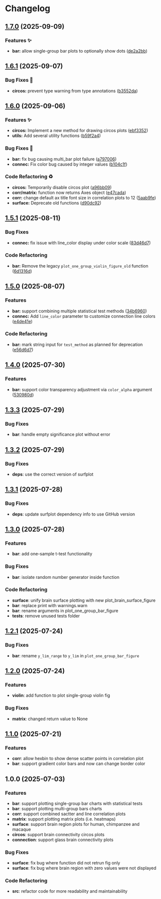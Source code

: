 # Changelog

## [1.7.0](https://github.com/RicardoRyn/plotfig/compare/v1.6.1...v1.7.0) (2025-09-09)


### Features ✨

* **bar:** allow single-group bar plots to optionally show dots ([de2a2bb](https://github.com/RicardoRyn/plotfig/commit/de2a2bb5ab846041b380cf6225002575beb0406a))

## [1.6.1](https://github.com/RicardoRyn/plotfig/compare/v1.6.0...v1.6.1) (2025-09-07)


### Bug Fixes 🔧

* **circos:** prevent type warning from type annotations ([b3552da](https://github.com/RicardoRyn/plotfig/commit/b3552dafd21fe72d9a294e0a52b8dc286d6a108e))

## [1.6.0](https://github.com/RicardoRyn/plotfig/compare/v1.5.1...v1.6.0) (2025-09-06)


### Features ✨

* **circos:** Implement a new method for drawing circos plots ([ebf3352](https://github.com/RicardoRyn/plotfig/commit/ebf3352491566817fc6202c1a9323e9f6e8a323a))
* **utils:** Add several utility functions ([b59f2a4](https://github.com/RicardoRyn/plotfig/commit/b59f2a49a6683e8ce942f47a2adc2a79a94e6f84))


### Bug Fixes 🔧

* **bar:** fix bug causing multi_bar plot failure ([a797006](https://github.com/RicardoRyn/plotfig/commit/a797006ed7b0598f65ff14f29d1c4c0280b1d811))
* **connec:** Fix color bug caused by integer values ([b104c1f](https://github.com/RicardoRyn/plotfig/commit/b104c1f985c4aeaf1576c716fc1f0b7725774e26))


### Code Refactoring ♻️

* **circos:** Temporarily disable circos plot ([a96bb09](https://github.com/RicardoRyn/plotfig/commit/a96bb09cc799ce34785146f6bd855631ae1ad73a))
* **corr/matrix:** function now returns Axes object ([e47cada](https://github.com/RicardoRyn/plotfig/commit/e47cada18a411fe28f7dc8a6ef62dea00acd3888))
* **corr:** change default ax title font size in correlation plots to 12 ([5aab9fe](https://github.com/RicardoRyn/plotfig/commit/5aab9fe082f05894379c90b7e7a4a5a3a4739c49))
* **surface:** Deprecate old functions ([d90dc92](https://github.com/RicardoRyn/plotfig/commit/d90dc927731cd369d2ac1cc0939556b13d54158c))

## [1.5.1](https://github.com/RicardoRyn/plotfig/compare/v1.5.0...v1.5.1) (2025-08-11)


### Bug Fixes

* **connec:** fix issue with line_color display under color scale ([83d46d7](https://github.com/RicardoRyn/plotfig/commit/83d46d7031c49a455ab2648a92193ae5278750f4))


### Code Refactoring

* **bar:** Remove the legacy `plot_one_group_violin_figure_old` function ([6d1316d](https://github.com/RicardoRyn/plotfig/commit/6d1316d3050279f849d5c941ff6280c0ce419145))

## [1.5.0](https://github.com/RicardoRyn/plotfig/compare/v1.4.0...v1.5.0) (2025-08-07)


### Features

* **bar:** support combining multiple statistical test methods ([34b6960](https://github.com/RicardoRyn/plotfig/commit/34b6960ff705468154bc5fbf75b9917ba8ac64fd))
* **connec:** Add `line_color` parameter to customize connection line colors ([e4de41e](https://github.com/RicardoRyn/plotfig/commit/e4de41effe495767cde0980ce5e2cee458d8b3a8))


### Code Refactoring

* **bar:** mark string input for `test_method` as planned for deprecation ([e56d6d7](https://github.com/RicardoRyn/plotfig/commit/e56d6d7b79104b6079619b73158e21ee284a5304))

## [1.4.0](https://github.com/RicardoRyn/plotfig/compare/v1.3.3...v1.4.0) (2025-07-30)


### Features

* **bar:** support color transparency adjustment via `color_alpha` argument ([530980d](https://github.com/RicardoRyn/plotfig/commit/530980dc346a338658d8333bb274004fcaac8d7d))

## [1.3.3](https://github.com/RicardoRyn/plotfig/compare/v1.3.2...v1.3.3) (2025-07-29)


### Bug Fixes

* **bar**: handle empty significance plot without error

## [1.3.2](https://github.com/RicardoRyn/plotfig/compare/v1.3.1...v1.3.2) (2025-07-29)


### Bug Fixes

* **deps**: use the correct version of surfplot

## [1.3.1](https://github.com/RicardoRyn/plotfig/compare/v1.3.0...v1.3.1) (2025-07-28)


### Bug Fixes

* **deps**: update surfplot dependency info to use GitHub version

## [1.3.0](https://github.com/RicardoRyn/plotfig/compare/v1.2.1...v1.3.0) (2025-07-28)


### Features

* **bar**: add one-sample t-test functionality


### Bug Fixes

* **bar**: isolate random number generator inside function


### Code Refactoring

* **surface**: unify brain surface plotting with new plot_brain_surface_figure
* **bar**: replace print with warnings.warn
* **bar**: rename arguments in plot_one_group_bar_figure
* **tests**: remove unused tests folder

## [1.2.1](https://github.com/RicardoRyn/plotfig/compare/v1.2.0...v1.2.1) (2025-07-24)


### Bug Fixes

* **bar**: rename `y_lim_range` to `y_lim` in `plot_one_group_bar_figure`

## [1.2.0](https://github.com/RicardoRyn/plotfig/compare/v1.1.0...v1.2.0) (2025-07-24)


### Features

* **violin**: add function to plot single-group violin fig


### Bug Fixes

* **matrix**: changed return value to None

## [1.1.0](https://github.com/RicardoRyn/plotfig/compare/v1.0.0...v1.1.0) (2025-07-21)


### Features

* **corr**: allow hexbin to show dense scatter points in correlation plot
* **bar**: support gradient color bars and now can change border color

## 1.0.0 (2025-07-03)


### Features

* **bar**: support plotting single-group bar charts with statistical tests
* **bar**: support plotting multi-group bars charts
* **corr**: support combined sactter and line correlation plots
* **matrix**: support plotting matrix plots (i.e. heatmaps)
* **surface**: support brain region plots for human, chimpanzee and macaque
* **circos**: support brain connectivity circos plots
* **connection**: support glass brain connectivity plots


### Bug Fixes

* **surface**: fix bug where function did not retrun fig only
* **surface**: fix bug where brain region with zero values were not displayed


### Code Refactoring

* **src**: refactor code for more readability and maintainability
